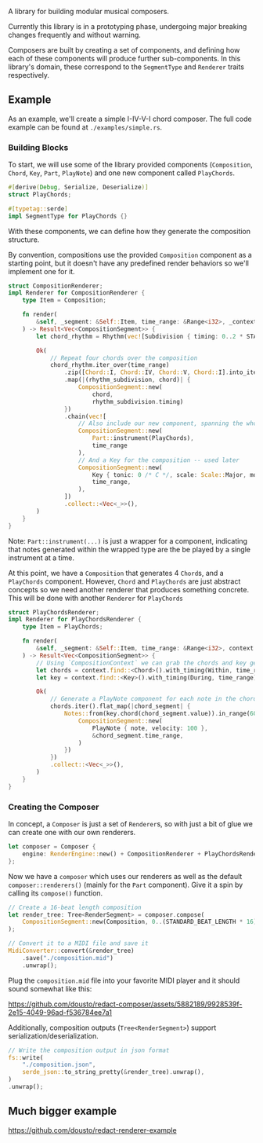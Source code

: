 A library for building modular musical composers.

Currently this library is in a prototyping phase, undergoing major breaking changes frequently and without warning.

Composers are built by creating a set of components, and defining how each of these components will produce
further sub-components. In this library's domain, these correspond to the `SegmentType` and `Renderer` traits
respectively.

## Example
As an example, we'll create a simple I-IV-V-I chord composer. The full code example can be found at `./examples/simple.rs`.

### Building Blocks
To start, we will use some of the library provided components (`Composition`, `Chord`, `Key`, `Part`, `PlayNote`) and
one new component called `PlayChords`.
```rust
#[derive(Debug, Serialize, Deserialize)]
struct PlayChords;

#[typetag::serde]
impl SegmentType for PlayChords {}
```

With these components, we can define how they generate the composition structure.

By convention, compositions use the provided `Composition` component as a starting point, but it doesn't have any
predefined render behaviors so we'll implement one for it.

```rust
struct CompositionRenderer;
impl Renderer for CompositionRenderer {
    type Item = Composition;

    fn render(
        &self, _segment: &Self::Item, time_range: &Range<i32>, _context: &CompositionContext
    ) -> Result<Vec<CompositionSegment>> {
        let chord_rhythm = Rhythm(vec![Subdivision { timing: 0..2 * STANDARD_BEAT_LENGTH, is_rest: false }]);

        Ok(
            // Repeat four chords over the composition
            chord_rhythm.iter_over(time_range)
                .zip([Chord::I, Chord::IV, Chord::V, Chord::I].into_iter().cycle())
                .map(|(rhythm_subdivision, chord)| {
                    CompositionSegment::new(
                        chord,
                        rhythm_subdivision.timing)
                })
                .chain(vec![
                    // Also include our new component, spanning the whole composition
                    CompositionSegment::new(
                        Part::instrument(PlayChords),
                        time_range
                    ),
                    // And a Key for the composition -- used later
                    CompositionSegment::new(
                        Key { tonic: 0 /* C */, scale: Scale::Major, mode: Default::default() },
                        time_range,
                    ),
                ])
                .collect::<Vec<_>>(),
        )
    }
}
```
Note: `Part::instrument(...)` is just a wrapper for a component, indicating that notes generated within the wrapped type
are the be played by a single instrument at a time. 

At this point, we have a `Composition` that generates 4 `Chord`s, and a `PlayChords` component. However,
`Chord` and `PlayChords` are just abstract concepts so we need another renderer that produces something concrete. This
will be done with another `Renderer` for `PlayChords`

```rust
struct PlayChordsRenderer;
impl Renderer for PlayChordsRenderer {
    type Item = PlayChords;

    fn render(
        &self, _segment: &Self::Item, time_range: &Range<i32>, context: &CompositionContext
    ) -> Result<Vec<CompositionSegment>> {
        // Using `CompositionContext` we can grab the chords and key generated by our `CompositionRenderer`
        let chords = context.find::<Chord>().with_timing(Within, time_range).require_all()?;
        let key = context.find::<Key>().with_timing(During, time_range).require()?.value;

        Ok(
            // Generate a PlayNote component for each note in the chords
            chords.iter().flat_map(|chord_segment| {
                Notes::from(key.chord(chord_segment.value)).in_range(60..72).into_iter().map(|note| {
                    CompositionSegment::new(
                        PlayNote { note, velocity: 100 },
                        &chord_segment.time_range,
                    )
                })
            })
            .collect::<Vec<_>>(),
        )
    }
}
```

### Creating the Composer
In concept, a `Composer` is just a set of `Renderer`s, so with just a bit of glue we can create one with our own renderers.

```rust
let composer = Composer {
    engine: RenderEngine::new() + CompositionRenderer + PlayChordsRenderer,
};
```

Now we have a `composer` which uses our renderers as well as the default `composer::renderers()` (mainly for the `Part` component).
Give it a spin by calling its `compose()` function.

```rust
// Create a 16-beat length composition
let render_tree: Tree<RenderSegment> = composer.compose(
    CompositionSegment::new(Composition, 0..(STANDARD_BEAT_LENGTH * 16))
);

// Convert it to a MIDI file and save it
MidiConverter::convert(&render_tree)
    .save("./composition.mid")
    .unwrap();
```

Plug the `composition.mid` file into your favorite MIDI player and it should sound somewhat like this:

https://github.com/dousto/redact-composer/assets/5882189/9928539f-2e15-4049-96ad-f536784ee7a1

Additionally, composition outputs (`Tree<RenderSegment>`) support serialization/deserialization.

```rust
// Write the composition output in json format
fs::write(
    "./composition.json",
    serde_json::to_string_pretty(&render_tree).unwrap(),
)
.unwrap();
```


## Much bigger example
https://github.com/dousto/redact-renderer-example